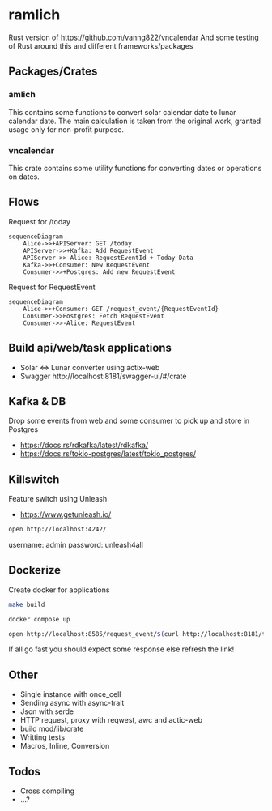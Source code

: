 # ramlich
Rust version of https://github.com/vanng822/vncalendar
And some testing of Rust around this and different frameworks/packages

## Packages/Crates
### amlich
This contains some functions to convert solar calendar date to lunar calendar date. The main calculation is taken from the original work, granted usage only for non-profit purpose.

### vncalendar
This crate contains some utility functions for converting dates or operations on dates.

## Flows
Request for /today

```mermaid
sequenceDiagram
    Alice->>+APIServer: GET /today
    APIServer->>+Kafka: Add RequestEvent
    APIServer->>-Alice: RequestEventId + Today Data
    Kafka->>+Consumer: New RequestEvent
    Consumer->>+Postgres: Add new RequestEvent
```

Request for RequestEvent

```mermaid
sequenceDiagram
    Alice->>+Consumer: GET /request_event/{RequestEventId}
    Consumer->>Postgres: Fetch RequestEvent
    Consumer->>-Alice: RequestEvent
```

## Build api/web/task applications
- Solar <=> Lunar converter using actix-web
- Swagger http://localhost:8181/swagger-ui/#/crate

## Kafka & DB
Drop some events from web and some consumer to pick up and store in Postgres
- https://docs.rs/rdkafka/latest/rdkafka/
- https://docs.rs/tokio-postgres/latest/tokio_postgres/

## Killswitch
Feature switch using Unleash
- https://www.getunleash.io/

```bash
open http://localhost:4242/
```
username: admin
password: unleash4all

## Dockerize
Create docker for applications

```bash
make build
```

```bash
docker compose up
```


```bash
open http://localhost:8585/request_event/$(curl http://localhost:8181/today | jq -r .meta.request_event_id)
```
If all go fast you should expect some response else refresh the link!

## Other
- Single instance with once_cell
- Sending async with async-trait
- Json with serde
- HTTP request, proxy with reqwest, awc and actic-web
- build mod/lib/crate
- Writting tests
- Macros, Inline, Conversion


## Todos
- Cross compiling
- ...?